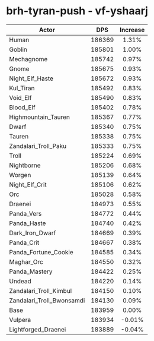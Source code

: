 # brh-tyran-push - vf-yshaarj
| Actor | DPS | Increase |
|---|:---:|:---:|
|Human|186369|1.31%|
|Goblin|185801|1.00%|
|Mechagnome|185742|0.97%|
|Gnome|185675|0.93%|
|Night_Elf_Haste|185672|0.93%|
|Kul_Tiran|185492|0.83%|
|Void_Elf|185490|0.83%|
|Blood_Elf|185402|0.78%|
|Highmountain_Tauren|185367|0.77%|
|Dwarf|185340|0.75%|
|Tauren|185338|0.75%|
|Zandalari_Troll_Paku|185333|0.75%|
|Troll|185224|0.69%|
|Nightborne|185206|0.68%|
|Worgen|185139|0.64%|
|Night_Elf_Crit|185106|0.62%|
|Orc|185028|0.58%|
|Draenei|184973|0.55%|
|Panda_Vers|184772|0.44%|
|Panda_Haste|184740|0.42%|
|Dark_Iron_Dwarf|184669|0.39%|
|Panda_Crit|184667|0.38%|
|Panda_Fortune_Cookie|184585|0.34%|
|Maghar_Orc|184550|0.32%|
|Panda_Mastery|184422|0.25%|
|Undead|184220|0.14%|
|Zandalari_Troll_Kimbul|184150|0.10%|
|Zandalari_Troll_Bwonsamdi|184130|0.09%|
|Base|183959|0.00%|
|Vulpera|183934|-0.01%|
|Lightforged_Draenei|183889|-0.04%|
